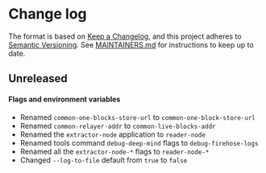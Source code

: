 # Change log

The format is based on [Keep a Changelog](https://keepachangelog.com/en/1.0.0/), and this
project adheres to [Semantic Versioning](https://semver.org/spec/v2.0.0.html). See [MAINTAINERS.md](./MAINTAINERS.md)
for instructions to keep up to date.

## Unreleased

#### Flags and environment variables

* Renamed `common-one-blocks-store-url` to `common-one-block-store-url`
* Renamed `common-relayer-addr` to `common-live-blocks-addr`
* Renamed the `extractor-node` application to `reader-node`
* Renamed tools command `debug-deep-mind` flags to `debug-firehose-logs`
* Renamed all the `extractor-node-*` flags to `reader-node-*`
* Changed `--log-to-file` default from `true` to `false`
